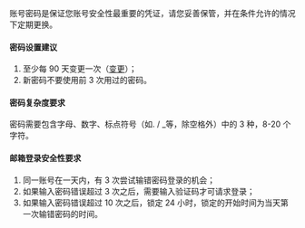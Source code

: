 账号密码是保证您账号安全性最重要的凭证，请您妥善保管，并在条件允许的情况下定期更换。

#### 密码设置建议
1.	至少每 90 天变更一次（[变更](https://console.cloud.tencent.com/developer/security)）；
2.	新密码不要使用前 3 次用过的密码。

#### 密码复杂度要求
密码需要包含字母、数字、标点符号（如. / _等，除空格外）中的 3 种，8-20 个字符。

#### 邮箱登录安全性要求
1.	同一账号在一天内，有 3 次尝试输错密码登录的机会；
2.	如果输入密码错误超过 3 次之后，需要输入验证码才可请求登录；
3.	如果输入密码错误超过 10 次之后，锁定 24 小时，锁定的开始时间为当天第一次输错密码的时间。